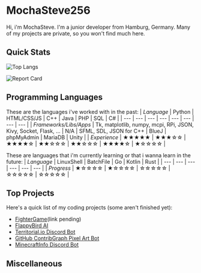 # MochaSteve256
Hi, i'm MochaSteve. I'm a junior developer from Hamburg, Germany. Many of my projects are private, so you won't find much here.
## Quick Stats
![Top Langs](https://github-readme-stats.vercel.app/api/top-langs/?username=mochasteve256&layout=compact&theme=radical)

![Report Card](https://github-readme-stats.vercel.app/api/?username=mochasteve256&layout=compact&theme=radical)
## Programming Languages
These are the languages i've worked with in the past:
| *Language* | Python | HTML/CSS/JS | C++ | Java | PHP | SQL | C# |
| --- | --- | --- | --- | --- | --- | --- | --- |
| *Frameworks/Libs/Apps* | Tk, matplotlib, numpy, mcpi, RPi, JSON, Kivy, Socket, Flask, ... | N/A | SFML, SDL, JSON for C++ | BlueJ | phpMyAdmin | MariaDB | Unity |
| *Experience* | ★★★★★ | ★★★☆☆ | ★★★★☆ | ★★☆☆☆ | ★★☆☆☆ | ★★★★☆ | ★☆☆☆☆ |

These are languages that i'm currently learning or that i wanna learn in the future:
| *Language* | LinuxShell | BatchFile | Go | Kotlin | Rust |
| --- | --- | --- | --- | --- | --- |
| *Progress* | ★☆☆☆☆ | ★☆☆☆☆ | ☆☆☆☆☆ | ☆☆☆☆☆ | ☆☆☆☆☆ |

## Top Projects
Here's a quick list of my coding projects (some aren't finished yet):
- [FighterGame](#)(link pending)
- [FlappyBird AI](https://github.com/MochaSteve256/FlappyAI)
- [Territorial.io Discord Bot](https://github.com/MochaSteve256/KANHNIbot)
- [GitHub ContribGraph Pixel Art Bot](https://github.com/MochaSteve256/GithubCommHistBot)
- [MinecraftInfo Discord Bot](https://github.com/MochaSteve256/MCstatusBot)
## Miscellaneous
